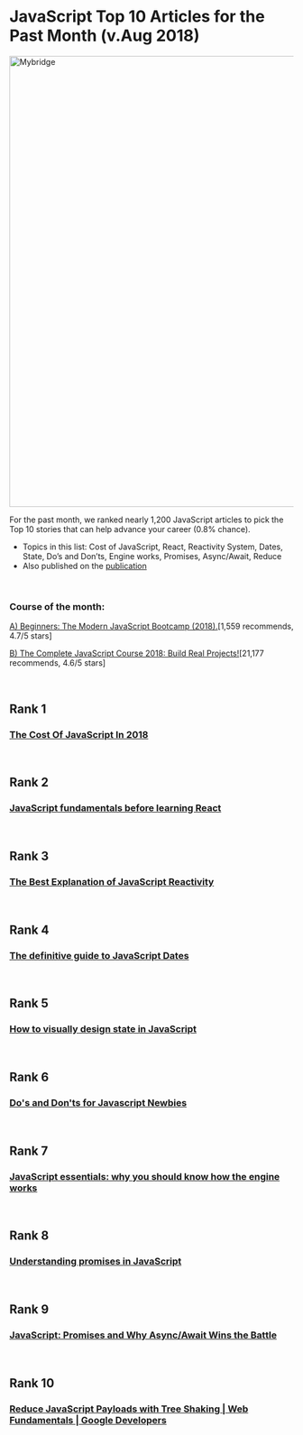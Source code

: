 # JavaScript Top 10 Articles for the Past Month (v.Aug 2018)

<img src="aug-js-top10.jpg" width="800" alt="Mybridge"></a>

For the past month, we ranked nearly 1,200 JavaScript articles to pick the Top 10 stories that can help advance your career (0.8% chance).

* Topics in this list: Cost of JavaScript, React, Reactivity System, Dates, State, Do’s and Don’ts, Engine works, Promises, Async/Await, Reduce
* Also published on the [publication](https://goo.gl/6Na3an)

<br>

### Course of the month:

[A) Beginners: The Modern JavaScript Bootcamp (2018).](http://bit.ly/2ssEpWe)[1,559 recommends, 4.7/5 stars]

[B) The Complete JavaScript Course 2018: Build Real Projects!](http://bit.ly/2m4j6qE)[21,177 recommends, 4.6/5 stars]

<br>

## Rank 1
### [The Cost Of JavaScript In 2018](https://medium.com/@addyosmani/the-cost-of-javascript-in-2018-7d8950fbb5d4?utm_source=mybridge&utm_medium=blog&utm_campaign=read_more)


<br>

## Rank 2
### [JavaScript fundamentals before learning React](https://www.robinwieruch.de/javascript-fundamentals-react-requirements?utm_source=mybridge&utm_medium=blog&utm_campaign=read_more)


<br>

## Rank 3
### [The Best Explanation of JavaScript Reactivity ](https://medium.com/vue-mastery/the-best-explanation-of-javascript-reactivity-fea6112dd80d?utm_source=mybridge&utm_medium=blog&utm_campaign=read_more)


<br>

## Rank 4
### [The definitive guide to JavaScript Dates](https://flaviocopes.com/javascript-dates?utm_source=mybridge&utm_medium=blog&utm_campaign=read_more)


<br>

## Rank 5
### [How to visually design state in JavaScript](https://medium.freecodecamp.org/how-to-visually-design-state-in-javascript-3a6a1aadab2b?utm_source=mybridge&utm_medium=blog&utm_campaign=read_more)


<br>

## Rank 6
### [Do's and Don'ts for Javascript Newbies](https://dev.to/jsguru_io/dos-and-donts-for-javascript-newbies--5dkl?utm_source=mybridge&utm_medium=blog&utm_campaign=read_more)


<br>

## Rank 7
### [JavaScript essentials: why you should know how the engine works](https://medium.freecodecamp.org/javascript-essentials-why-you-should-know-how-the-engine-works-c2cc0d321553?utm_source=mybridge&utm_medium=blog&utm_campaign=read_more)


<br>

## Rank 8
### [Understanding promises in JavaScript](https://hackernoon.com/understanding-promises-in-javascript-13d99df067c1?utm_source=mybridge&utm_medium=blog&utm_campaign=read_more)


<br>

## Rank 9
### [JavaScript: Promises and Why Async/Await Wins the Battle](https://dev.to/nickparsons/javascript-promises-and-why-asyncawait-wins-the-battle-1g8a?utm_source=mybridge&utm_medium=blog&utm_campaign=read_more)


<br>

## Rank 10
### [Reduce JavaScript Payloads with Tree Shaking | Web Fundamentals | Google Developers](https://developers.google.com/web/fundamentals/performance/optimizing-javascript/tree-shaking?utm_source=mybridge&utm_medium=blog&utm_campaign=read_more)


                    
